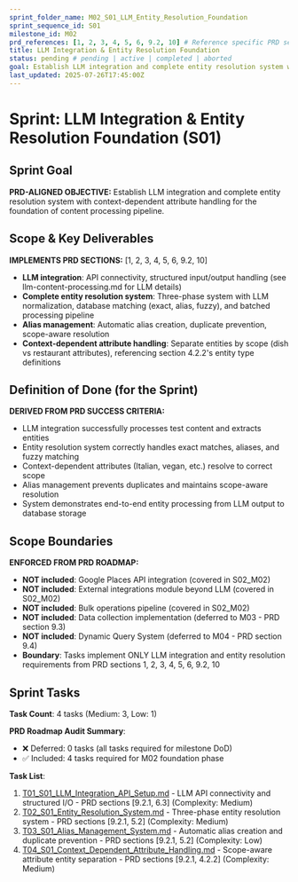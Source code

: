 ```yaml
---
sprint_folder_name: M02_S01_LLM_Entity_Resolution_Foundation
sprint_sequence_id: S01
milestone_id: M02
prd_references: [1, 2, 3, 4, 5, 6, 9.2, 10] # Reference specific PRD sections
title: LLM Integration & Entity Resolution Foundation
status: pending # pending | active | completed | aborted
goal: Establish LLM integration and complete entity resolution system with context-dependent attribute handling for the foundation of content processing pipeline.
last_updated: 2025-07-26T17:45:00Z
---
```


# Sprint: LLM Integration & Entity Resolution Foundation (S01)

## Sprint Goal

**PRD-ALIGNED OBJECTIVE:** Establish LLM integration and complete entity resolution system with context-dependent attribute handling for the foundation of content processing pipeline.

## Scope & Key Deliverables

**IMPLEMENTS PRD SECTIONS:** [1, 2, 3, 4, 5, 6, 9.2, 10]

- **LLM integration**: API connectivity, structured input/output handling (see llm-content-processing.md for LLM details)
- **Complete entity resolution system**: Three-phase system with LLM normalization, database matching (exact, alias, fuzzy), and batched processing pipeline
- **Alias management**: Automatic alias creation, duplicate prevention, scope-aware resolution
- **Context-dependent attribute handling**: Separate entities by scope (dish vs restaurant attributes), referencing section 4.2.2's entity type definitions

## Definition of Done (for the Sprint)

**DERIVED FROM PRD SUCCESS CRITERIA:**

- LLM integration successfully processes test content and extracts entities
- Entity resolution system correctly handles exact matches, aliases, and fuzzy matching
- Context-dependent attributes (Italian, vegan, etc.) resolve to correct scope
- Alias management prevents duplicates and maintains scope-aware resolution
- System demonstrates end-to-end entity processing from LLM output to database storage

## Scope Boundaries

**ENFORCED FROM PRD ROADMAP:**

- **NOT included**: Google Places API integration (covered in S02_M02)
- **NOT included**: External integrations module beyond LLM (covered in S02_M02)
- **NOT included**: Bulk operations pipeline (covered in S02_M02)
- **NOT included**: Data collection implementation (deferred to M03 - PRD section 9.3)
- **NOT included**: Dynamic Query System (deferred to M04 - PRD section 9.4)
- **Boundary**: Tasks implement ONLY LLM integration and entity resolution requirements from PRD sections 1, 2, 3, 4, 5, 6, 9.2, 10

## Sprint Tasks

**Task Count**: 4 tasks (Medium: 3, Low: 1)

**PRD Roadmap Audit Summary**:
- ❌ Deferred: 0 tasks (all tasks required for milestone DoD)
- ✅ Included: 4 tasks required for M02 foundation phase

**Task List**:
1. [T01_S01_LLM_Integration_API_Setup.md](./T01_S01_LLM_Integration_API_Setup.md) - LLM API connectivity and structured I/O - PRD sections [9.2.1, 6.3] (Complexity: Medium)
2. [T02_S01_Entity_Resolution_System.md](./T02_S01_Entity_Resolution_System.md) - Three-phase entity resolution system - PRD sections [9.2.1, 5.2] (Complexity: Medium) 
3. [T03_S01_Alias_Management_System.md](./T03_S01_Alias_Management_System.md) - Automatic alias creation and duplicate prevention - PRD sections [9.2.1, 5.2] (Complexity: Low)
4. [T04_S01_Context_Dependent_Attribute_Handling.md](./T04_S01_Context_Dependent_Attribute_Handling.md) - Scope-aware attribute entity separation - PRD sections [9.2.1, 4.2.2] (Complexity: Medium)